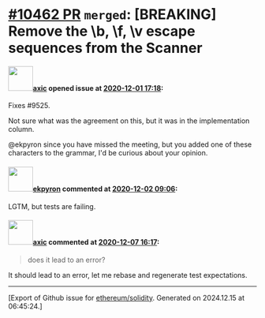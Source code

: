 # [\#10462 PR](https://github.com/ethereum/solidity/pull/10462) `merged`: [BREAKING] Remove the \b, \f, \v escape sequences from the Scanner

#### <img src="https://avatars.githubusercontent.com/u/20340?v=4" width="50">[axic](https://github.com/axic) opened issue at [2020-12-01 17:18](https://github.com/ethereum/solidity/pull/10462):

Fixes #9525.

Not sure what was the agreement on this, but it was in the implementation column.

@ekpyron since you have missed the meeting, but you added one of these characters to the grammar, I'd be curious about your opinion.

#### <img src="https://avatars.githubusercontent.com/u/1347491?v=4" width="50">[ekpyron](https://github.com/ekpyron) commented at [2020-12-02 09:06](https://github.com/ethereum/solidity/pull/10462#issuecomment-737094512):

LGTM, but tests are failing.

#### <img src="https://avatars.githubusercontent.com/u/20340?v=4" width="50">[axic](https://github.com/axic) commented at [2020-12-07 16:17](https://github.com/ethereum/solidity/pull/10462#issuecomment-740019907):

>  does it lead to an error?

It should lead to an error, let me rebase and regenerate test expectations.


-------------------------------------------------------------------------------



[Export of Github issue for [ethereum/solidity](https://github.com/ethereum/solidity). Generated on 2024.12.15 at 06:45:24.]
